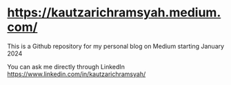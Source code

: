 # https://kautzarichramsyah.medium.com/ 

This is a Github repository for my personal blog on Medium starting January 2024 

You can ask me directly through LinkedIn https://www.linkedin.com/in/kautzarichramsyah/
